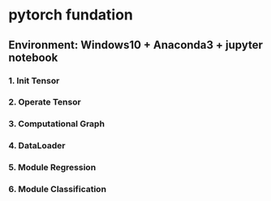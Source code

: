 # pytorch fundation
## Environment: Windows10 + Anaconda3 + jupyter notebook 
### 1. Init Tensor
### 2. Operate Tensor
### 3. Computational Graph
### 4. DataLoader
### 5. Module Regression
### 6. Module Classification